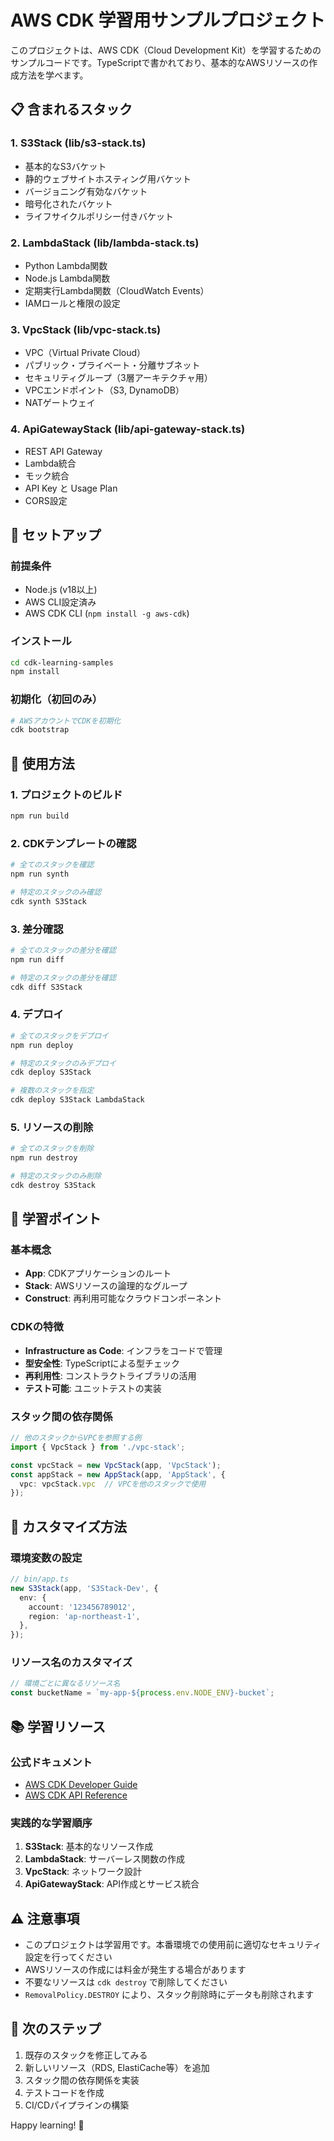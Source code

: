 # AWS CDK 学習用サンプルプロジェクト

このプロジェクトは、AWS CDK（Cloud Development Kit）を学習するためのサンプルコードです。TypeScriptで書かれており、基本的なAWSリソースの作成方法を学べます。

## 📋 含まれるスタック

### 1. S3Stack (lib/s3-stack.ts)
- 基本的なS3バケット
- 静的ウェブサイトホスティング用バケット
- バージョニング有効なバケット
- 暗号化されたバケット
- ライフサイクルポリシー付きバケット

### 2. LambdaStack (lib/lambda-stack.ts)
- Python Lambda関数
- Node.js Lambda関数
- 定期実行Lambda関数（CloudWatch Events）
- IAMロールと権限の設定

### 3. VpcStack (lib/vpc-stack.ts)
- VPC（Virtual Private Cloud）
- パブリック・プライベート・分離サブネット
- セキュリティグループ（3層アーキテクチャ用）
- VPCエンドポイント（S3, DynamoDB）
- NATゲートウェイ

### 4. ApiGatewayStack (lib/api-gateway-stack.ts)
- REST API Gateway
- Lambda統合
- モック統合
- API Key と Usage Plan
- CORS設定

## 🚀 セットアップ

### 前提条件
- Node.js (v18以上)
- AWS CLI設定済み
- AWS CDK CLI (`npm install -g aws-cdk`)

### インストール
```bash
cd cdk-learning-samples
npm install
```

### 初期化（初回のみ）
```bash
# AWSアカウントでCDKを初期化
cdk bootstrap
```

## 📖 使用方法

### 1. プロジェクトのビルド
```bash
npm run build
```

### 2. CDKテンプレートの確認
```bash
# 全てのスタックを確認
npm run synth

# 特定のスタックのみ確認
cdk synth S3Stack
```

### 3. 差分確認
```bash
# 全てのスタックの差分を確認
npm run diff

# 特定のスタックの差分を確認
cdk diff S3Stack
```

### 4. デプロイ
```bash
# 全てのスタックをデプロイ
npm run deploy

# 特定のスタックのみデプロイ
cdk deploy S3Stack

# 複数のスタックを指定
cdk deploy S3Stack LambdaStack
```

### 5. リソースの削除
```bash
# 全てのスタックを削除
npm run destroy

# 特定のスタックのみ削除
cdk destroy S3Stack
```

## 🎯 学習ポイント

### 基本概念
- **App**: CDKアプリケーションのルート
- **Stack**: AWSリソースの論理的なグループ
- **Construct**: 再利用可能なクラウドコンポーネント

### CDKの特徴
- **Infrastructure as Code**: インフラをコードで管理
- **型安全性**: TypeScriptによる型チェック
- **再利用性**: コンストラクトライブラリの活用
- **テスト可能**: ユニットテストの実装

### スタック間の依存関係
```typescript
// 他のスタックからVPCを参照する例
import { VpcStack } from './vpc-stack';

const vpcStack = new VpcStack(app, 'VpcStack');
const appStack = new AppStack(app, 'AppStack', {
  vpc: vpcStack.vpc  // VPCを他のスタックで使用
});
```

## 🔧 カスタマイズ方法

### 環境変数の設定
```typescript
// bin/app.ts
new S3Stack(app, 'S3Stack-Dev', {
  env: {
    account: '123456789012',
    region: 'ap-northeast-1',
  },
});
```

### リソース名のカスタマイズ
```typescript
// 環境ごとに異なるリソース名
const bucketName = `my-app-${process.env.NODE_ENV}-bucket`;
```

## 📚 学習リソース

### 公式ドキュメント
- [AWS CDK Developer Guide](https://docs.aws.amazon.com/cdk/)
- [AWS CDK API Reference](https://docs.aws.amazon.com/cdk/api/v2/)

### 実践的な学習順序
1. **S3Stack**: 基本的なリソース作成
2. **LambdaStack**: サーバーレス関数の作成
3. **VpcStack**: ネットワーク設計
4. **ApiGatewayStack**: API作成とサービス統合

## ⚠️ 注意事項

- このプロジェクトは学習用です。本番環境での使用前に適切なセキュリティ設定を行ってください
- AWSリソースの作成には料金が発生する場合があります
- 不要なリソースは `cdk destroy` で削除してください
- `RemovalPolicy.DESTROY` により、スタック削除時にデータも削除されます

## 🤝 次のステップ

1. 既存のスタックを修正してみる
2. 新しいリソース（RDS, ElastiCache等）を追加
3. スタック間の依存関係を実装
4. テストコードを作成
5. CI/CDパイプラインの構築

Happy learning! 🎉
